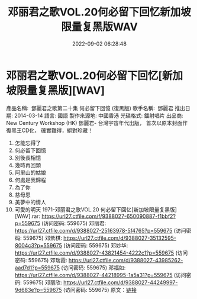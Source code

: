 ﻿---
title: 邓丽君之歌VOL.20何必留下回忆新加坡限量复黑版WAV
date: 2022-09-02 06:28:48
categories: WAV车载音乐、镜像
tags: 华语中文
---
# 邓丽君之歌VOL.20何必留下回忆[新加坡限量复黑版][WAV]

產品名稱:  鄧麗君之歌第二十集 何必留下回憶 (復黑版)
歌手名稱:  鄧麗君
推出日期: 2014-03-14
語言: 國語
製作來源地: 中國香港
光碟格式: 鐳射唱片
出品商: New Century Workshop (HK)
鄧麗君- 台灣宇宙年代出版，
首次以原本封面作復黑王CD化，
確實難得，絕對珍藏！
01. 怎能忘得了
02. 何必留下回憶
03. 別後長相憶
04. 幾時再回頭
05. 阿里山的姑娘
06. 何處是我歸程
07. 為了你
08. 慈母恩
09. 美夢中的情人
10. 可愛的明天
1971-邓丽君之歌VOL.20 何必留下回忆[新加坡限量复黑版][WAV].rar: https://url27.ctfile.com/f/9388027-650090887-f1bbf2?p=559675
(访问密码: 559675)
邓丽君: https://url27.ctfile.com/d/9388027-25163978-5f4765?p=559675
(访问密码: 559675)
邓紫棋: https://url27.ctfile.com/d/9388027-35132595-8004c3?p=559675
(访问密码: 559675)
邓妙华: https://url27.ctfile.com/d/9388027-43821454-4222c1?p=559675
(访问密码: 559675)
邓瑞霞: https://url27.ctfile.com/d/9388027-43985262-aad7d1?p=559675
(访问密码: 559675)
邓福如: https://url27.ctfile.com/d/9388027-44218995-1a5a31?p=559675
(访问密码: 559675)
邓丽欣: https://url27.ctfile.com/d/9388027-44249997-9d683e?p=559675
(访问密码: 559675)
原文：[链接](https://blog.sina.com.cn/s/blog_1647c7e7601030z69.html)